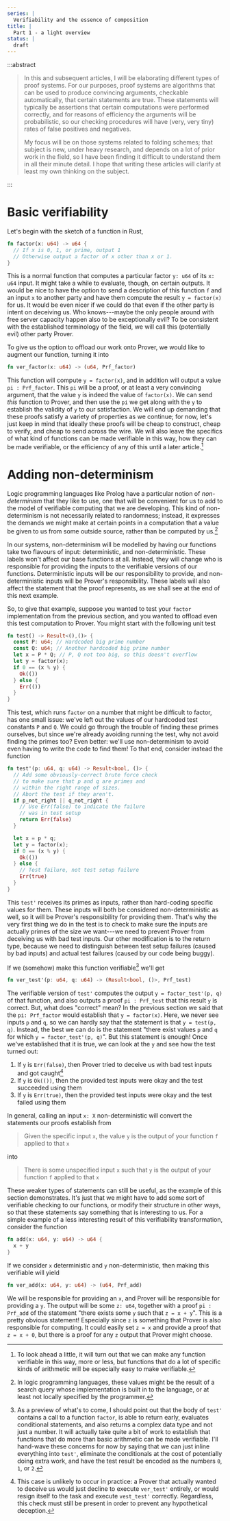 ```yaml
---
series: |
  Verifiability and the essence of composition
title: |
  Part 1 - a light overview
status: |
  draft
---
```


:::abstract

> In this and subsequent articles, I will be elaborating different types of
> proof systems. For our purposes, proof systems are algorithms that can be used
> to produce convincing arguments, checkable automatically, that certain
> statements are true. These statements will typically be assertions that
> certain computations were performed correctly, and for reasons of efficiency
> the arguments will be probabilistic, so our checking procedures will have
> (very, very tiny) rates of false positives and negatives.
>
> My focus will be on those systems related to folding schemes; that subject is
> new, under heavy research, and depends on a lot of prior work in the field, so
> I have been finding it difficult to understand them in all their minute
> detail. I hope that writing these articles will clarify at least my own
> thinking on the subject.

:::

# Basic verifiability

Let's begin with the sketch of a function in Rust,

```rust
fn factor(x: u64) -> u64 {
  // If x is 0, 1, or prime, output 1
  // Otherwise output a factor of x other than x or 1.
}
```

This is a normal function that computes a particular factor `y: u64` of its `x:
u64` input. It might take a while to evaluate, though, on certain outputs. It
would be nice to have the option to send a description of this function `f` and
an input `x` to another party and have them compute the result `y = factor(x)`
for us. It would be even nicer if we could do that even if the other party is
intent on deceiving us. Who knows---maybe the only people around with free
server capacity happen also to be exceptionally evil? To be consistent with the
established terminology of the field, we will call this (potentially evil) other
party Prover.

To give us the option to offload our work onto Prover, we would like to augment
our function, turning it into

```rust
fn ver_factor(x: u64) -> (u64, Prf_factor)
```

This function will compute `y = factor(x)`, and in addition will output a value
`pi : Prf_factor`. This `pi` will be a proof, or at least a very convincing
argument, that the value `y` is indeed the value of `factor(x)`. We can send
*this* function to Prover, and then use the `pi` we get along with the `y` to
establish the validity of `y` to our satisfaction. We will end up demanding that
these proofs satisfy a variety of properties as we continue; for now, let's just
keep in mind that ideally these proofs will be cheap to construct, cheap to
verify, and cheap to send across the wire. We will also leave the specifics of
what kind of functions can be made verifiable in this way, how they can be made
verifiable, or the efficiency of any of this until a later article.[^on-apology]

# Adding non-determinism

Logic programming languages like Prolog have a particular notion of
*non-determinism* that they like to use, one that will be convenient for us to
add to the model of verifiable computing that we are developing. This kind of
non-determinism is not necessarily related to randomness; instead, it expresses
the demands we might make at certain points in a computation that a value be
given to us from some outside source, rather than be computed by us.[^on-logic]

In our systems, non-determinism will be modelled by having our functions take
two flavours of input: deterministic, and non-deterministic. These labels won't
affect our base functions at all. Instead, they will change who is responsible
for providing the inputs to the verifiable versions of our functions.
Deterministic inputs will be our responsibility to provide, and
non-deterministic inputs will be Prover's responsibility. These labels will also
affect the statement that the proof represents, as we shall see at the end of
this next example.

So, to give that example, suppose you wanted to test your `factor`
implementation from the previous section, and you wanted to offload even this
test computation to Prover. You might start with the following unit test

```rust
fn test() -> Result<(),()> {
  const P: u64; // Hardcoded big prime number
  const Q: u64; // Another hardcoded big prime number
  let x = P * Q; // P, Q not too big, so this doesn't overflow
  let y = factor(x);
  if 0 == (x % y) {
    Ok(())
  } else {
    Err(())
  }
}
```

This test, which runs `factor` on a number that might be difficult to factor,
has one small issue: we've left out the values of our hardcoded test constants
`P` and `Q`. We could go through the trouble of finding these primes ourselves,
but since we're already avoiding running the test, why not avoid finding the
primes too? Even better: we'll use non-determinism to avoid even having to write
the code to find them! To that end, consider instead the function

```rust
fn test'(p: u64, q: u64) -> Result<bool, ()> {
  // Add some obviously-correct brute force check
  // to make sure that p and q are primes and
  // within the right range of sizes.
  // Abort the test if they aren't.
  if p_not_right || q_not_right {
    // Use Err(false) to indicate the failure
    // was in test setup
    return Err(false)
  }

  let x = p * q;
  let y = factor(x);
  if 0 == (x % y) {
    Ok(())
  } else {
    // Test failure, not test setup failure
    Err(true)
  }
}
```

This `test'` receives its primes as inputs, rather than hard-coding specific
values for them. These inputs will both be considered non-deterministic as well,
so it will be Prover's responsibility for providing them. That's why the very
first thing we do in the test is to check to make sure the inputs are actually
primes of the size we want---we need to prevent Prover from deceiving us with
bad test inputs. Our other modification is to the return type, because we need
to distinguish between test setup failures (caused by bad inputs) and actual
test failures (caused by our code being buggy).

If we (somehow) make this function verifiable[^on-subtlety] we'll get

```rust
fn ver_test'(p: u64, q: u64) -> (Result<bool, ()>, Prf_test)
```

The verifiable version of `test'` computes the output `y = factor_test'(p, q)`
of that function, and also outputs a proof `pi : Prf_test` that this result `y`
is correct. But, what does "correct" mean? In the previous section we said that
the `pi: Prf_factor` would establish that `y = factor(x)`. Here, we never see
inputs `p` and `q`, so we can hardly say that the statement is that `y = test(p,
q)`. Instead, the best we can do is the statement "there exist values `p` and
`q` for which `y = factor_test'(p, q)`". But this statement is enough! Once
we've established that it is true, we can look at the `y` and see how the test
turned out:

1. If `y` is `Err(false)`, then Prover tried to deceive us with bad test inputs
   and got caught[^on-reality]
2. If `y` is `Ok(())`, then the provided test inputs were okay and the test
   succeeded using them
3. If `y` is `Err(true)`, then the provided test inputs were okay and the test
   failed using them

In general, calling an input `x: X` non-deterministic will convert the
statements our proofs establish from

> Given the specific input `x`, the value `y` is the output of your function `f`
> applied to that `x`

into

> There is some unspecified input `x` such that `y` is the output of your
> function `f` applied to that `x`

These weaker types of statements can still be useful, as the example of this
section demonstrates. It's just that we might have to add some sort of
verifiable checking to our functions, or modify their structure in other ways,
so that these statements say something that is interesting to us. For a simple
example of a less interesting result of this verifiability transformation,
consider the function

```rust
fn add(x: u64, y: u64) -> u64 {
  x + y
}
```

If we consider `x` deterministic and `y` non-deterministic, then making this
verifiable will yield

```rust
fn ver_add(x: u64, y: u64) -> (u64, Prf_add)
```

We will be responsible for providing an `x`, and Prover will be responsible for
providing a `y`. The output will be some `z: u64`, together with a proof `pi :
Prf_add` of the statement "there exists some `y` such that `z = x + y`". This is
a pretty obvious statement! Especially since `z` is something that Prover is
also responsible for computing. It could easily set `z = x` and provide a proof
that `z = x + 0`, but there is a proof for any `z` output that Prover might
choose.

[^on-apology]:
    To look ahead a little, it will turn out that we can make any function
    verifiable in this way, more or less, but functions that do a lot of
    specific kinds of arithmetic will be especially easy to make verifiable.

[^on-logic]:
    In logic programming languages, these values might be the result of a search
    query whose implementation is built in to the language, or at least not
    locally specified by the programmer.

[^on-subtlety]:
    As a preview of what's to come, I should point out that the body of `test'`
    contains a call to a function `factor`, is able to return early, evaluates
    conditional statements, and also returns a complex data type and not just a
    number. It will actually take quite a bit of work to establish that
    functions that do more than basic arithmetic can be made verifiable. I'll
    hand-wave these concerns for now by saying that we can just inline
    everything into `test'`, eliminate the conditionals at the cost of
    potentially doing extra work, and have the test result be encoded as the
    numbers `0`, `1`, or `2`.

[^on-reality]:
    This case is unlikely to occur in practice: a Prover that actually wanted to
    deceive us would just decline to execute `ver_test'` entirely, or would
    resign itself to the task and execute `vest_test'` correctly. Regardless,
    this check must still be present in order to prevent any hypothetical
    deception.
